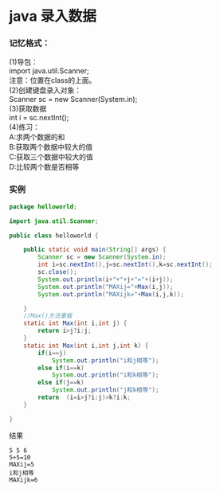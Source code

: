 # java 录入数据

### 记忆格式：
(1)导包：  
	import java.util.Scanner;  
	注意：位置在class的上面。  
(2)创建键盘录入对象：  
	Scanner sc = new Scanner(System.in);  
(3)获取数据    
	int i = sc.nextInt();  
(4)练习：  
	A:求两个数据的和  
	B:获取两个数据中较大的值  
	C:获取三个数据中较大的值  
	D:比较两个数是否相等  

### 实例

```java
package helloworld;

import java.util.Scanner;

public class helloworld {

	public static void main(String[] args) {
		Scanner sc = new Scanner(System.in);
		int i=sc.nextInt(),j=sc.nextInt(),k=sc.nextInt();
		sc.close();
		System.out.println(i+"+"+j+"="+(i+j));
		System.out.println("MAXij="+Max(i,j));
		System.out.println("MAXijk="+Max(i,j,k));

	}
	//Max()方法重载
	static int Max(int i,int j) {
		return i>j?i:j;
	}
	static int Max(int i,int j,int k) {	
		if(i==j)
			System.out.println("i和j相等");
		else if(i==k)
			System.out.println("i和k相等");
		else if(j==k)
			System.out.println("j和k相等");
		return  (i=i>j?i:j)>k?i:k;
	}

}
```

结果
```
5 5 6
5+5=10
MAXij=5
i和j相等
MAXijk=6
```
